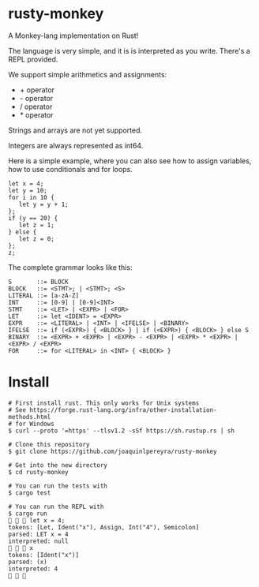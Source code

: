 # rusty-monkey
A Monkey-lang implementation on Rust!

The language is very simple, and it is is interpreted as you write. There's a REPL provided.

We support simple arithmetics and assignments:

- \+ operator
- \- operator
- \/ operator
- \* operator

Strings and arrays are not yet supported. 

Integers are always represented as int64.

Here is a simple example, where you can also see how to assign variables, how to use conditionals and for loops.
```
let x = 4;
let y = 10;
for i in 10 {
   let y = y + 1;
};
if (y == 20) {
   let z = 1;
} else {
   let z = 0;
};
z;
```



The complete grammar looks like this:

```
S       ::= BLOCK
BLOCK   ::= <STMT>; | <STMT>; <S>
LITERAL ::= [a-zA-Z]
INT     ::= [0-9] | [0-9]<INT>
STMT    ::= <LET> | <EXPR> | <FOR>
LET     ::= let <IDENT> = <EXPR>
EXPR    ::= <LITERAL> | <INT> | <IFELSE> | <BINARY>
IFELSE  ::= if (<EXPR>) { <BLOCK> } | if (<EXPR>) { <BLOCK> } else S
BINARY  ::= <EXPR> + <EXPR> | <EXPR> - <EXPR> | <EXPR> * <EXPR> | <EXPR> / <EXPR>
FOR     ::= for <LITERAL> in <INT> { <BLOCK> }
```

# Install

```
# First install rust. This only works for Unix systems
# See https://forge.rust-lang.org/infra/other-installation-methods.html
# for Windows
$ curl --proto '=https' --tlsv1.2 -sSf https://sh.rustup.rs | sh

# Clone this repository
$ git clone https://github.com/joaquinlpereyra/rusty-monkey

# Get into the new directory
$ cd rusty-monkey

# You can run the tests with
$ cargo test

# You can run the REPL with
$ cargo run
🙈 🙊 🙉 let x = 4;
tokens: [Let, Ident("x"), Assign, Int("4"), Semicolon]
parsed: LET x = 4
interpreted: null
🙈 🙊 🙉 x
tokens: [Ident("x")]
parsed: (x)
interpreted: 4
🙈 🙊 🙉
```

